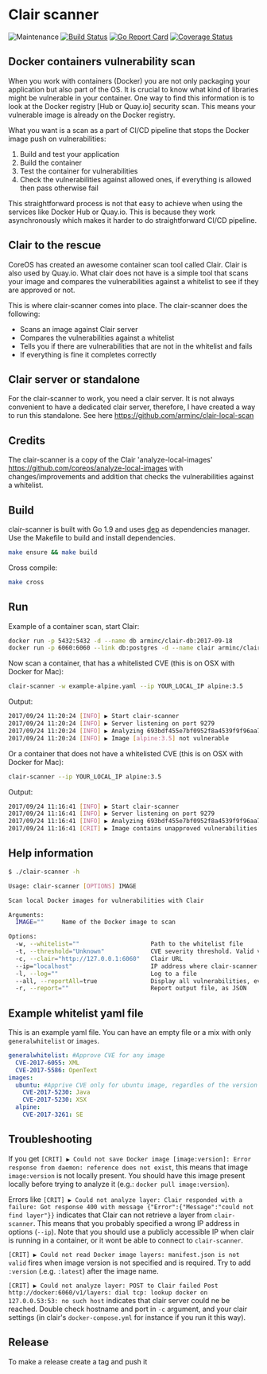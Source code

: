 # Clair scanner

![Maintenance](https://img.shields.io/maintenance/yes/2019.svg)
[![Build Status](https://travis-ci.org/arminc/clair-scanner.svg?branch=master)](https://travis-ci.org/arminc/clair-scanner)
[![Go Report Card](https://goreportcard.com/badge/github.com/arminc/clair-scanner)](https://goreportcard.com/report/github.com/arminc/clair-scanner)
[![Coverage Status](https://coveralls.io/repos/github/arminc/clair-scanner/badge.svg?branch=master)](https://coveralls.io/github/arminc/clair-scanner?branch=master)

## Docker containers vulnerability scan

When you work with containers (Docker) you are not only packaging your application but also part of the OS. It is crucial to know what kind of libraries might be vulnerable in your container. One way to find this information is to look at the Docker registry [Hub or Quay.io] security scan. This means your vulnerable image is already on the Docker registry.

What you want is a scan as a part of CI/CD pipeline that stops the Docker image push on vulnerabilities:

1. Build and test your application
1. Build the container
1. Test the container for vulnerabilities
1. Check the vulnerabilities against allowed ones, if everything is allowed then pass otherwise fail

This straightforward process is not that easy to achieve when using the services like Docker Hub or Quay.io. This is because they work asynchronously which makes it harder to do straightforward CI/CD pipeline.

## Clair to the rescue

CoreOS has created an awesome container scan tool called Clair. Clair is also used by Quay.io. What clair does not have is a simple tool that scans your image and compares the vulnerabilities against a whitelist to see if they are approved or not.

This is where clair-scanner comes into place. The clair-scanner does the following:

* Scans an image against Clair server
* Compares the vulnerabilities against a whitelist
* Tells you if there are vulnerabilities that are not in the whitelist and fails
* If everything is fine it completes correctly

## Clair server or standalone

For the clair-scanner to work, you need a clair server. It is not always convenient to have a dedicated clair server, therefore, I have created a way to run this standalone. See here <https://github.com/arminc/clair-local-scan>

## Credits

The clair-scanner is a copy of the Clair 'analyze-local-images' <https://github.com/coreos/analyze-local-images> with changes/improvements and addition that checks the vulnerabilities against a whitelist.

## Build

clair-scanner is built with Go 1.9 and uses [dep](https://github.com/golang/dep) as dependencies manager. Use the Makefile to build and install dependencies.

```bash
make ensure && make build
```

Cross compile:

```bash
make cross
```

## Run

Example of a container scan, start Clair:

```bash
docker run -p 5432:5432 -d --name db arminc/clair-db:2017-09-18
docker run -p 6060:6060 --link db:postgres -d --name clair arminc/clair-local-scan:v2.0.6
```

Now scan a container, that has a whitelisted CVE (this is on OSX with Docker for Mac):

```bash
clair-scanner -w example-alpine.yaml --ip YOUR_LOCAL_IP alpine:3.5
```

Output:

```bash
2017/09/24 11:20:24 [INFO] ▶ Start clair-scanner
2017/09/24 11:20:24 [INFO] ▶ Server listening on port 9279
2017/09/24 11:20:24 [INFO] ▶ Analyzing 693bdf455e7bf0952f8a4539f9f96aa70c489ca239a7dbed0afb481c87cbe131
2017/09/24 11:20:24 [INFO] ▶ Image [alpine:3.5] not vulnerable
```

Or a container that does not have a whitelisted CVE (this is on OSX with Docker for Mac):

```bash
clair-scanner --ip YOUR_LOCAL_IP alpine:3.5
```

Output:

```bash
2017/09/24 11:16:41 [INFO] ▶ Start clair-scanner
2017/09/24 11:16:41 [INFO] ▶ Server listening on port 9279
2017/09/24 11:16:41 [INFO] ▶ Analyzing 693bdf455e7bf0952f8a4539f9f96aa70c489ca239a7dbed0afb481c87cbe131
2017/09/24 11:16:41 [CRIT] ▶ Image contains unapproved vulnerabilities: [CVE-2016-9840 CVE-2016-9841 CVE-2016-9842 CVE-2016-9843]
```

## Help information

```bash
$ ./clair-scanner -h

Usage: clair-scanner [OPTIONS] IMAGE

Scan local Docker images for vulnerabilities with Clair

Arguments:
  IMAGE=""     Name of the Docker image to scan

Options:
  -w, --whitelist=""                    Path to the whitelist file
  -t, --threshold="Unknown"             CVE severity threshold. Valid values; 'Defcon1', 'Critical', 'High', 'Medium', 'Low', 'Negligible', 'Unknown'
  -c, --clair="http://127.0.0.1:6060"   Clair URL
  --ip="localhost"                      IP address where clair-scanner is running on
  -l, --log=""                          Log to a file
  --all, --reportAll=true               Display all vulnerabilities, even if they are approved
  -r, --report=""                       Report output file, as JSON
```

## Example whitelist yaml file

This is an example yaml file. You can have an empty file or a mix with only `generalwhitelist` or `images`.

```yaml
generalwhitelist: #Approve CVE for any image
  CVE-2017-6055: XML
  CVE-2017-5586: OpenText
images:
  ubuntu: #Apprive CVE only for ubuntu image, regardles of the version
    CVE-2017-5230: Java
    CVE-2017-5230: XSX
  alpine:
    CVE-2017-3261: SE
```
## Troubleshooting

If you get `[CRIT] ▶ Could not save Docker image [image:version]: Error response from daemon: reference does not exist`, this means that image `image:version` is not locally present. You should have this image present locally before trying to analyze it (e.g.: `docker pull image:version`).

Errors like `[CRIT] ▶ Could not analyze layer: Clair responded with a failure: Got response 400 with message {"Error":{"Message":"could not find layer"}}` indicates that Clair can not retrieve a layer from `clair-scanner`. This means that you probably specified a wrong IP address in options (`--ip`). Note that you should use a publicly accessible IP when clair is running in a container, or it wont be able to connect to `clair-scanner`.

`[CRIT] ▶ Could not read Docker image layers: manifest.json is not valid` fires when image version is not specified and is required. Try to add `:version` (.e.g. `:latest`) after the image name.

`[CRIT] ▶ Could not analyze layer: POST to Clair failed Post http://docker:6060/v1/layers: dial tcp: lookup docker on 127.0.0.53:53: no such host` indicates that clair server could ne be reached. Double check hostname and port in `-c` argument, and your clair settings (in clair's `docker-compose.yml` for instance if you run it this way).

## Release

To make a release create a tag and push it
